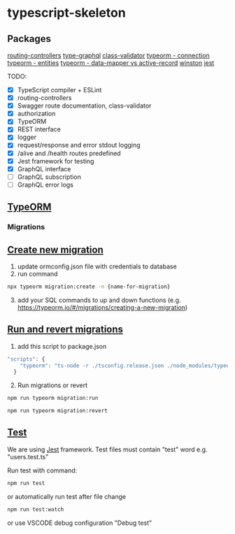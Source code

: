 # typescript-skeleton

## Packages
[routing-controllers](https://github.com/typestack/routing-controllers)
[type-graphql](https://github.com/typestack/routing-controllers)
[class-validator](https://github.com/typestack/class-validator#validation-decorators)
[typeorm - connection](https://typeorm.io/#/connection)
[typeorm - entities](https://typeorm.io/#/entities)
[typeorm - data-mapper vs active-record](https://typeorm.io/#/active-record-data-mapper)
[winston](https://www.npmjs.com/package/winston)
[jest](https://jestjs.io/)

TODO:

- [x] TypeScript compiler + ESLint
- [x] routing-controllers
- [x] Swagger route documentation, class-validator
- [x] authorization
- [x] TypeORM
- [x] REST interface
- [x] logger
- [x] request/response and error stdout logging
- [x] /alive and /health routes predefined
- [x] Jest framework for testing
- [x] GraphQL interface
- [ ] GraphQL subscription
- [ ] GraphQL error logs

## [TypeORM](https://typeorm.io/#/connection)

### Migrations

## [Create new migration](https://typeorm.io/#/migrations/creating-a-new-migration)

1. update ormconfig.json file with credentials to database
2. run command
```sh
npx typeorm migration:create -n {name-for-migration}
```
3. add your SQL commands to up and down functions (e.g. https://typeorm.io/#/migrations/creating-a-new-migration)

## [Run and revert migrations](https://typeorm.io/#/migrations/running-and-reverting-migrations)
1. add this script to package.json
```javascript
"scripts": {
    "typeorm": "ts-node -r ./tsconfig.release.json ./node_modules/typeorm/cli.js"  
  }
```
2. Run migrations or revert
```sh
npm run typeorm migration:run
```



```sh
npm run typeorm migration:revert
```

## [Test](https://jestjs.io/)
We are using [Jest](https://jestjs.io/) framework. Test files must contain "test" word e.g. "users.test.ts"

Run test with command:
```sh
npm run test
```

or automatically run test after file change
```sh
npm run test:watch
```

or use VSCODE debug configuration "Debug test"

